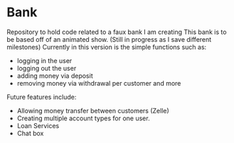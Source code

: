 # Bank
Repository to hold code related to a faux bank I am creating
This bank is to be based off of an animated show. (Still in progress as I save different milestones)
Currently in this version is the simple functions such as:
- logging in the user
- logging out the user
- adding money via deposit
- removing money via withdrawal per customer and more

Future features include:
- Allowing money transfer between customers (Zelle)
- Creating multiple account types for one user.
- Loan Services
- Chat box
